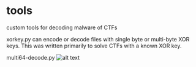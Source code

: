 # tools
custom tools for decoding malware of CTFs

xorkey.py can encode or decode files with single byte or multi-byte XOR keys. This was written primarily to solve CTFs with a known XOR key.

multi64-decode.py
![alt text](https://github.com/securitymagic/reponame/blob/images/example.JPG?raw=true)
